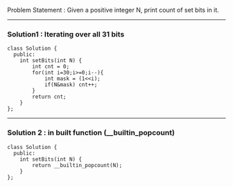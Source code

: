 Problem Statement : Given a positive integer N, print count of set bits in it. 

---------------------------------------------------------------------------------------------
### Solution1 : Iterating over all 31 bits

```
class Solution {
  public:
    int setBits(int N) {
        int cnt = 0;
        for(int i=30;i>=0;i--){
            int mask = (1<<i);
            if(N&mask) cnt++;
        }
        return cnt;
    }
};
```

-----------------------------------------------------------------------------------------------

### Solution 2 : in built function (__builtin_popcount)

```
class Solution {
  public:
    int setBits(int N) {
        return __builtin_popcount(N);
    }
};
```